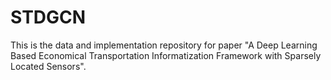 # STDGCN
This is the data and implementation repository for paper "A Deep Learning Based Economical Transportation Informatization Framework with Sparsely Located Sensors".
